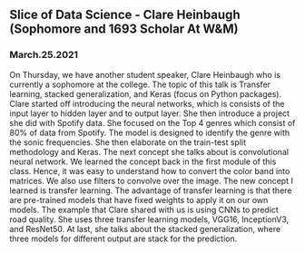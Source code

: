 ## Slice of Data Science - Clare Heinbaugh (Sophomore and 1693 Scholar At W&M)
### March.25.2021

On Thursday, we have another student speaker, Clare Heinbaugh who is currently a sophomore at the college. The topic of this talk is Transfer learning, stacked generalization, and Keras (focus on Python packages). Clare started off introducing the neural networks, which is consists of the input layer to hidden layer and to output layer. She then introduce a project she did with Spotify data. She focused on the Top 4 genres which consist of 80% of data from Spotify. The model is designed to identify the genre with the sonic frequencies. She then elaborate on the train-test split methodology and Keras. The next concept she talks about is convolutional neural network. We learned the concept back in the first module of this class. Hence, it was easy to understand how to convert the color band into matrices. We also use filters to convolve over the image. The new concept I learned is transfer learning. The advantage of transfer learning is that there are pre-trained models that have fixed weights to apply it on our own models. The example that Clare shared with us is using CNNs to predict road quality. She uses three transfer learning models, VGG16, InceptionV3, and ResNet50. At last, she talks about the stacked generalization, where three models for different output are stack for the prediction. 
